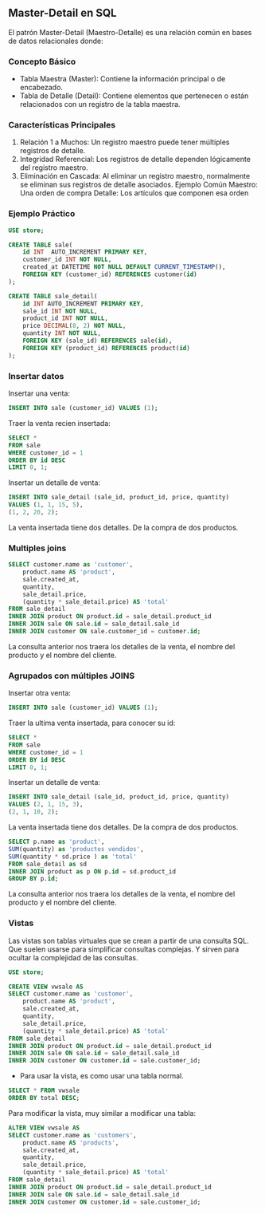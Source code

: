 ## Master-Detail en SQL

El patrón Master-Detail (Maestro-Detalle) es una relación común en bases de datos relacionales donde:

### Concepto Básico

- Tabla Maestra (Master): Contiene la información principal o de encabezado.
- Tabla de Detalle (Detail): Contiene elementos que pertenecen o están relacionados con un registro de la tabla maestra.

### Características Principales

1. Relación 1 a Muchos: Un registro maestro puede tener múltiples registros de detalle.
2. Integridad Referencial: Los registros de detalle dependen lógicamente del registro maestro.
3. Eliminación en Cascada: Al eliminar un registro maestro, normalmente se eliminan sus registros de detalle asociados.
   Ejemplo Común
   Maestro: Una orden de compra
   Detalle: Los artículos que componen esa orden

### Ejemplo Práctico

```sql
USE store;

CREATE TABLE sale(
    id INT  AUTO_INCREMENT PRIMARY KEY,
    customer_id INT NOT NULL,
    created_at DATETIME NOT NULL DEFAULT CURRENT_TIMESTAMP(),
    FOREIGN KEY (customer_id) REFERENCES customer(id)
);

CREATE TABLE sale_detail(
    id INT AUTO_INCREMENT PRIMARY KEY,
    sale_id INT NOT NULL,
    product_id INT NOT NULL,
    price DECIMAL(8, 2) NOT NULL,
    quantity INT NOT NULL,
    FOREIGN KEY (sale_id) REFERENCES sale(id),
    FOREIGN KEY (product_id) REFERENCES product(id)
);
```

### Insertar datos

Insertar una venta:

```sql
INSERT INTO sale (customer_id) VALUES (1);
```

Traer la venta recien insertada:

```sql
SELECT *
FROM sale
WHERE customer_id = 1
ORDER BY id DESC
LIMIT 0, 1;
```

Insertar un detalle de venta:

```sql
INSERT INTO sale_detail (sale_id, product_id, price, quantity)
VALUES (1, 1, 15, 5),
(1, 2, 20, 2);
```

La venta insertada tiene dos detalles. De la compra de dos productos.

### Multiples joins

```sql
SELECT customer.name as 'customer',
	product.name AS 'product',
	sale.created_at,
    quantity,
    sale_detail.price,
    (quantity * sale_detail.price) AS 'total'
FROM sale_detail
INNER JOIN product ON product.id = sale_detail.product_id
INNER JOIN sale ON sale.id = sale_detail.sale_id
INNER JOIN customer ON sale.customer_id = customer.id;
```

La consulta anterior nos traera los detalles de la venta, el nombre del producto y el nombre del cliente.

### Agrupados con múltiples JOINS

Insertar otra venta:

```sql
INSERT INTO sale (customer_id) VALUES (1);
```

Traer la ultima venta insertada, para conocer su id:

```sql
SELECT *
FROM sale
WHERE customer_id = 1
ORDER BY id DESC
LIMIT 0, 1;
```

Insertar un detalle de venta:

```sql
INSERT INTO sale_detail (sale_id, product_id, price, quantity)
VALUES (2, 1, 15, 3),
(2, 1, 10, 2);
```

La venta insertada tiene dos detalles. De la compra de dos productos.

```sql
SELECT p.name as 'product',
SUM(quantity) as 'productos vendidos',
SUM(quantity * sd.price ) as 'total'
FROM sale_detail as sd
INNER JOIN product as p ON p.id = sd.product_id
GROUP BY p.id;
```

La consulta anterior nos traera los detalles de la venta, el nombre del producto y el nombre del cliente.

### Vistas

Las vistas son tablas virtuales que se crean a partir de una consulta SQL. Que suelen usarse para simplificar consultas complejas. Y sirven para ocultar la complejidad de las consultas.

```SQL
USE store;

CREATE VIEW vwsale AS
SELECT customer.name as 'customer',
	product.name AS 'product',
	sale.created_at,
    quantity,
    sale_detail.price,
    (quantity * sale_detail.price) AS 'total'
FROM sale_detail
INNER JOIN product ON product.id = sale_detail.product_id
INNER JOIN sale ON sale.id = sale_detail.sale_id
INNER JOIN customer ON customer.id = sale.customer_id;
```

- Para usar la vista, es como usar una tabla normal.

```sql
SELECT * FROM vwsale
ORDER BY total DESC;
```

Para modificar la vista, muy similar a modificar una tabla:

```sql
ALTER VIEW vwsale AS
SELECT customer.name as 'customers',
	product.name AS 'products',
	sale.created_at,
    quantity,
    sale_detail.price,
    (quantity * sale_detail.price) AS 'total'
FROM sale_detail
INNER JOIN product ON product.id = sale_detail.product_id
INNER JOIN sale ON sale.id = sale_detail.sale_id
INNER JOIN customer ON customer.id = sale.customer_id;
```
